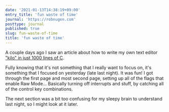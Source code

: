 ```yaml
---
date: '2021-01-13T14:38:19+09:00'
entry_title: 'fun waste of time'
journal: 'https://robnugen.com'
posttype: journal
published: true
slug: fun-waste-of-time
title: 'fun waste of time'
---
```


A couple days ago I saw an article about how to write my own text editor ["kilo" in just 1000 lines of C](https://viewsourcecode.org/snaptoken/kilo/).

Fully knowing that it's not something that I really want to focus on, it's something that I focused on yesterday (late last night).  It was fun!  I got through the first page and most second page, setting up all of the flags that enable Raw Mode... Basically turning off interrupts and stuff, by catching all of the control key combinations.

The next section was a bit too confusing for my sleepy brain to understand last night, so I might look at it later.
